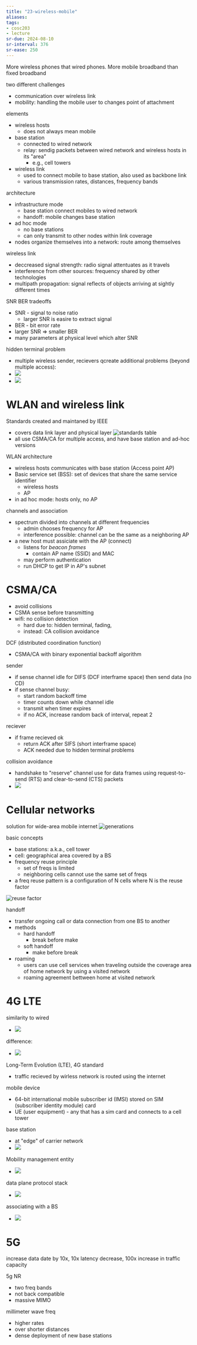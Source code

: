 ```yaml
---
title: "23-wireless-mobile"
aliases: 
tags: 
- cosc203
- lecture
sr-due: 2024-08-10
sr-interval: 376
sr-ease: 250
---
```


More wireless phones that wired phones.
More mobile broadband than fixed broadband

two different challenges
- communication over wireless link
- mobility: handling the mobile user to changes point of attachment

elements
- wireless hosts
	- does not always mean mobile
- base station
	- connected to wired network
	- relay: sendig packets between wired network and wireless hosts in its "area"
		- e.g., cell towers
- wireless link
	- used to connect mobile to base station, also used as backbone link
	- various transmission rates, distances, frequency bands

architecture
- infrastructure mode
	- base station connect mobiles to wired network
	- handoff: mobile changes base station
- ad hoc mode
	- no base stations
	- can only transmit to  other nodes within link coverage
- nodes organize themselves into a network: route among themselves

wireless link
- deccreased signal strength: radio signal attentuates as it travels
- interference from other sources: frequency shared by other technologies
- multipath propagation: signal reflects of objects arriving at sightly different times

SNR BER tradeoffs
- SNR - signal to noise ratio
	- larger SNR is easire to extract signal
- BER - bit error rate
- larger SNR => smaller BER
- many parameters at physical level which alter SNR

hidden terminal problem
- multiple wireless sender, recievers qcreate additional problems (beyond multiple access):
- ![](https://i.imgur.com/SK9pcMz.png)
- ![](https://i.imgur.com/12vOuH1.png)

# WLAN and wireless link
Standards created and maintaned by IEEE
- covers data link layer and physical layer
![standards table](https://i.imgur.com/werOMuI.png)
- all use CSMA/CA for multiple access, and have base station and ad-hoc versions

WLAN architecture
- wireless hosts communicates with base station (Access point AP)
- Basic service set (BSS): set of devices that share the same service identifier
	- wireless hosts
	- AP
- in ad hoc mode: hosts only, no AP

channels and association
- spectrum divided into channels at different frequencies
	- admin chooses frequency for AP
	- interference possible: channel can be the same as a neighboring AP
- a new host must assiciate with the AP (connect)
	- listens for *beacon frames*
		- contain AP name (SSID) and MAC	
	- may perform authentication
	- run DHCP to get IP in AP's subnet

# CSMA/CA
- avoid collisions
- CSMA sense before transmitting
- wifi: no collision detection
	- hard due to: hidden terminal, fading, 
	- instead: CA collision avoidance

DCF (distributed coordination function)
- CSMA/CA with binary exponential backoff algorithm

sender
- if sense channel idle for DIFS (DCF interframe space) then send data (no CD)
- if sense channel busy: 
	- start random backoff time
	- timer counts down while channel idle
	- transmit when timer expires
	- if no ACK, increase random back of interval, repeat 2

reciever
- if frame recieved ok
	- return ACK after SIFS (short interframe space)
	- ACK needed due to hidden terminal problems
	
collision avoidance
- handshake to "reserve" channel use for data frames using request-to-send (RTS) and clear-to-send (CTS) packets
- ![](https://i.imgur.com/awsot1V.png)

# Cellular networks
solution for wide-area mobile internet
![generations](https://i.imgur.com/AyQEeMF.png)

basic concepts
- base stations: a.k.a., cell tower
- cell: geographical area covered by a BS
- frequency reuse principle
	- set of freqs is limited
	- neighboring cells cannot use the same set of freqs
- a freq reuse pattern is a configuration of N cells where N is the reuse factor

![reuse factor](https://i.imgur.com/QKOhTQ5.png)

handoff
- transfer ongoing call or data connection from one BS to another
- methods
	- hard handoff
		- break before make
	- soft handoff
		- make before break
- roaming
	- users can use cell services when traveling outside the coverage area of home network by using a visited network
	- roaming agreement bettween home at visited network
	
# 4G LTE
similarity to wired
- ![](https://i.imgur.com/IHSbxZv.png)

difference:
- ![](https://i.imgur.com/pjJQaGX.png)

Long-Term Evolution (LTE), 4G standard
- traffic recieved by wirless network is routed using the internet

mobile device
- 64-bit international mobile subscriber id (IMSI) stored on SIM (subscriber identity module) card
- UE (user equipment) - any that has a sim card and connects to a cell tower

base station
- at "edge" of carrier network
- ![](https://i.imgur.com/QxXmpp6.png)

Mobility management entity
- ![](https://i.imgur.com/P1EKv6y.png)

data plane protocol stack
- ![](https://i.imgur.com/wSf0IJl.png)

associating with a BS
- ![](https://i.imgur.com/PYoQtqL.png)

# 5G
increase data date by 10x, 10x latency decrease, 100x increase in traffic capacity

5g NR
- two freq bands
- not back compatible
- massive MIMO

millimeter wave freq
- higher rates
- over shorter distances
- dense deployment of new base stations

